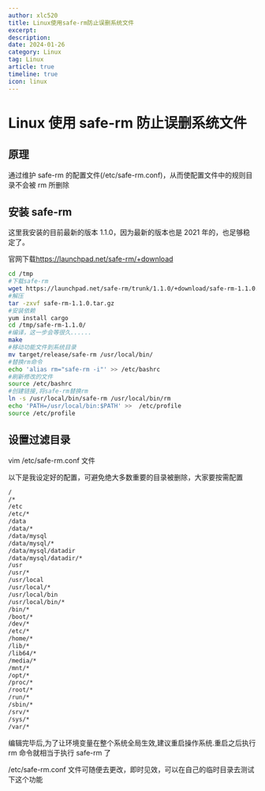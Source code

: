 ```yaml
---
author: xlc520
title: Linux使用safe-rm防止误删系统文件
excerpt: 
description: 
date: 2024-01-26
category: Linux
tag: Linux
article: true
timeline: true
icon: linux
---
```


# Linux 使用 safe-rm 防止误删系统文件

## 原理

通过维护 safe-rm 的配置文件(/etc/safe-rm.conf)，从而使配置文件中的规则目录不会被 rm 所删除

## 安装 safe-rm

这里我安装的目前最新的版本 1.1.0，因为最新的版本也是 2021 年的，也足够稳定了。

官网下载<https://launchpad.net/safe-rm/+download>

```bash
cd /tmp
#下载safe-rm
wget https://launchpad.net/safe-rm/trunk/1.1.0/+download/safe-rm-1.1.0.tar.gz
#解压
tar -zxvf safe-rm-1.1.0.tar.gz 
#安装依赖
yum install cargo
cd /tmp/safe-rm-1.1.0/
#编译，这一步会等很久......
make
#移动功能文件到系统目录
mv target/release/safe-rm /usr/local/bin/
#替换rm命令
echo 'alias rm="safe-rm -i"' >> /etc/bashrc
#刷新修改的文件
source /etc/bashrc
#创建链接,将safe-rm替换rm
ln -s /usr/local/bin/safe-rm /usr/local/bin/rm
echo 'PATH=/usr/local/bin:$PATH' >>  /etc/profile
source /etc/profile
```

## 设置过滤目录

vim /etc/safe-rm.conf 文件

以下是我设定好的配置，可避免绝大多数重要的目录被删除，大家要按需配置

```bash
/
/*
/etc
/etc/*
/data
/data/*
/data/mysql
/data/mysql/*
/data/mysql/datadir
/data/mysql/datadir/*
/usr
/usr/*
/usr/local
/usr/local/*
/usr/local/bin
/usr/local/bin/*
/bin/*
/boot/*
/dev/*
/etc/*
/home/*
/lib/*
/lib64/*
/media/*
/mnt/*
/opt/*
/proc/*
/root/*
/run/*
/sbin/*
/srv/*
/sys/*
/var/*
```

编辑完毕后,为了让环境变量在整个系统全局生效,建议重启操作系统.重启之后执行 rm 命令就相当于执行 safe-rm 了

/etc/safe-rm.conf 文件可随便去更改，即时见效，可以在自己的临时目录去测试下这个功能
